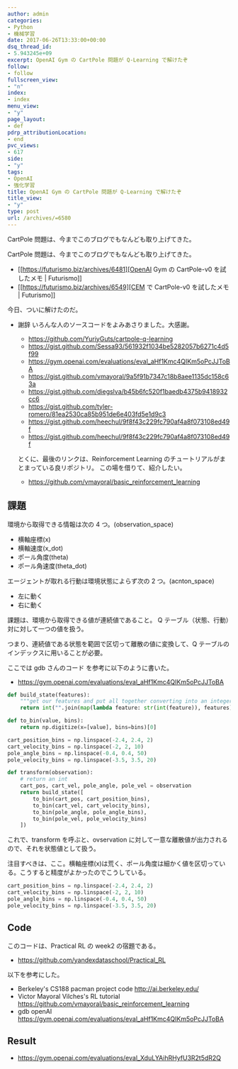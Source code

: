 ```yaml
---
author: admin
categories:
- Python
- 機械学習
date: 2017-06-26T13:33:00+00:00
dsq_thread_id:
- 5.943245e+09
excerpt: OpenAI Gym の CartPole 問題が Q-Learning で解けたぞ
follow:
- follow
fullscreen_view:
- "n"
index:
- index
menu_view:
- "y"
page_layout:
- def
pdrp_attributionLocation:
- end
pvc_views:
- 617
side:
- "y"
tags:
- OpenAI
- 強化学習
title: OpenAI Gym の CartPole 問題が Q-Learning で解けたぞ
title_view:
- "y"
type: post
url: /archives/=6580
---
```


CartPole 問題は、今までこのブログでもなんども取り上げてきた。

CartPole 問題は、今までこのブログでもなんども取り上げてきた。
- [[https://futurismo.biz/archives/6481][OpenAI Gym の CartPole-v0 を試したメモ | Futurismo]]
- [[https://futurismo.biz/archives/6549][CEM で CartPole-v0 を試したメモ | Futurismo]]

今日、ついに解けたのだ。

* 謝辞
  いろんな人のソースコードをよみあさりました。大感謝。
  - https://github.com/YuriyGuts/cartpole-q-learning
  - https://gist.github.com/Sessa93/561932f1034be5282057b6271c4d5f99
  - https://gym.openai.com/evaluations/eval_aHf1Kmc4QIKm5oPcJJToBA
  - https://gist.github.com/vmayoral/9a5f91b7347c18b8aee1135dc158c63a
  - https://gist.github.com/diegslva/b45b6fc520f1baedb4375b9418932cc6
  - https://gist.github.com/tyler-romero/81ea2530ca85b951de6e403fd5e1d9c3
  - https://gist.github.com/heechul/9f8f43c229fc790af4a8f073108ed49f
  - https://gist.github.com/heechul/9f8f43c229fc790af4a8f073108ed49f

  とくに、最後のリンクは、Reinforcement Learning のチュートリアルがまとまっている良リポジトリ。
  この場を借りて、紹介したい。
  
  - https://github.com/vmayoral/basic_reinforcement_learning

## 課題
  環境から取得できる情報は次の 4 つ。(observation_space)
  - 横軸座標(x)
  - 横軸速度(x_dot)
  - ポール角度(theta)
  - ポール角速度(theta_dot)

  エージェントが取れる行動は環境状態によらず次の 2 つ。(acnton_space)
  - 左に動く
  - 右に動く

  課題は、環境から取得できる値が連続値であること。
  Q テーブル（状態、行動）対に対して一つの値を扱う。

  つまり、連続値である状態を範囲で区切って離散の値に変換して、Q テーブルのインデックスに用いることが必要。

  ここでは gdb さんのコード を参考に以下のように書いた。
  
  - https://gym.openai.com/evaluations/eval_aHf1Kmc4QIKm5oPcJJToBA

```python
def build_state(features):
    """get our features and put all together converting into an integer"""
    return int("".join(map(lambda feature: str(int(feature)), features)))

def to_bin(value, bins):
    return np.digitize(x=[value], bins=bins)[0]

cart_position_bins = np.linspace(-2.4, 2.4, 2)
cart_velocity_bins = np.linspace(-2, 2, 10)
pole_angle_bins = np.linspace(-0.4, 0.4, 50)
pole_velocity_bins = np.linspace(-3.5, 3.5, 20)

def transform(observation):
    # return an int
    cart_pos, cart_vel, pole_angle, pole_vel = observation
    return build_state([
        to_bin(cart_pos, cart_position_bins),
        to_bin(cart_vel, cart_velocity_bins),
        to_bin(pole_angle, pole_angle_bins),
        to_bin(pole_vel, pole_velocity_bins)
    ])
```

これで、transform を呼ぶと、ovservation に対して一意な離散値が出力されるので、それを状態値として扱う。

注目すべきは、ここ。横軸座標(x)は荒く、ポール角度は細かく値を区切っている。こうすると精度がよかったのでこうしている。

```python
cart_position_bins = np.linspace(-2.4, 2.4, 2)
cart_velocity_bins = np.linspace(-2, 2, 10)
pole_angle_bins = np.linspace(-0.4, 0.4, 50)
pole_velocity_bins = np.linspace(-3.5, 3.5, 20)
```

## Code
  このコードは、Practical RL の week2 の宿題である。
  
  - https://github.com/yandexdataschool/Practical_RL

  以下を参考にした。
  - Berkeley's CS188 pacman project code
    http://ai.berkeley.edu/
  - Victor Mayoral Vilches's RL tutorial 
    https://github.com/vmayoral/basic_reinforcement_learning
  - gdb openAI
    https://gym.openai.com/evaluations/eval_aHf1Kmc4QIKm5oPcJJToBA

<script src="https://gist.github.com/tsu-nera/bdb9b229b21f00997698378a7b15df08.js"></script>

## Result

  - https://gym.openai.com/evaluations/eval_XduLYAihRHyfU3R2t5dR2Q

